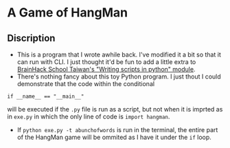 # A Game of HangMan
## Discription
- This is a program that I wrote awhile back. I've modified it a bit so that it can run with CLI. I just thought it'd be fun to add a little extra to [BrainHack School Taiwan's "Writing scripts in python" module](https://brainhackschool-taiwan.github.io/docs/assignments/Writing_scripts_in_python.html).
- There's nothing fancy about this toy Python program. I just thout I could demonstrate that the code within the conditional
```
if __name__ == "__main__"
```
will be executed if the `.py` file is run as a script, but not when it is imprted as in `exe.py` in which the only line of code is `import hangman`.
- If `python exe.py -t abunchofwords` is run in the terminal, the entire part of the HangMan game will be ommited as I have it under the `if` loop.
